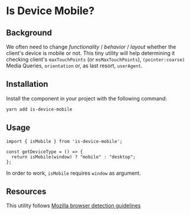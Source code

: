 # Is Device Mobile?

## Background

We often need to change _functionality_ / _behavior_ / _layout_ whether the client's device is mobile or not.
This tiny utility will help determining it checking client's `maxTouchPoints` (or `msMaxTouchPoints`), `(pointer:coarse)` Media Queries, `orientation` or, as last resort, `userAgent`.

## Installation

Install the component in your project with the following command:

```Bash
yarn add is-device-mobile
```

## Usage

```JS
import { isMobile } from 'is-device-mobile';

const getDeviceType = () => {
  return isMobile(window) ? "mobile" : "desktop";
};
```

In order to work, `isMobile` requires `window` as argument.

## Resources

This utility follows [Mozilla browser detection guidelines](https://developer.mozilla.org/en-US/docs/Web/HTTP/Browser_detection_using_the_user_agent)
